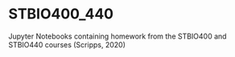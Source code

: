 # STBIO400_440
Jupyter Notebooks containing homework from the STBIO400 and STBIO440 courses (Scripps, 2020)

